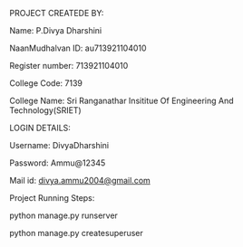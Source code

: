 PROJECT CREATEDE BY: 

Name: P.Divya Dharshini

NaanMudhalvan ID: au713921104010

Register number: 713921104010

College Code: 7139

College Name: Sri Ranganathar Insititue Of Engineering And Technology(SRIET)

LOGIN DETAILS:

Username: DivyaDharshini

Password: Ammu@12345

Mail id: divya.ammu2004@gmail.com

Project Running Steps:

python manage.py runserver

python manage.py createsuperuser

